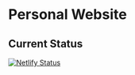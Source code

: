 # Personal Website

## Current Status
[![Netlify Status](https://api.netlify.com/api/v1/badges/dbcd8ddb-d7f8-4c80-8a4b-e0ca0d1e5b7e/deploy-status)](https://app.netlify.com/sites/silly-benz-e3a1ec/deploys)
